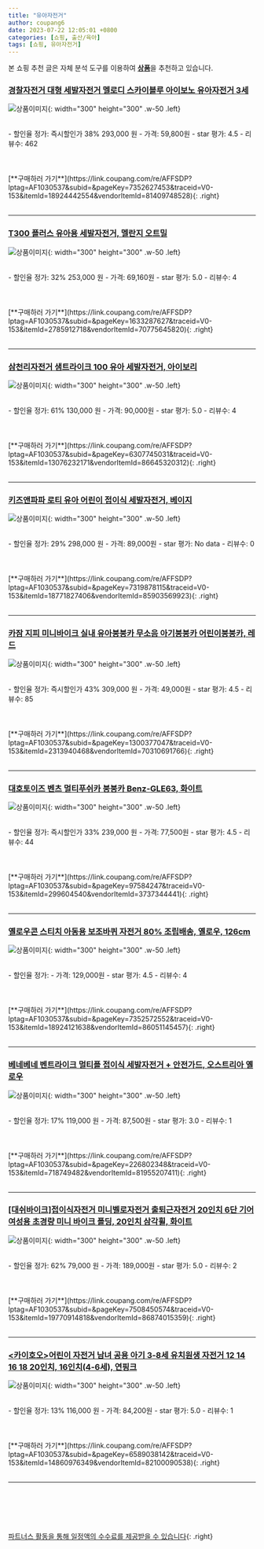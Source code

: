 ```yaml
---
title: "유아자전거"
author: coupang6
date: 2023-07-22 12:05:01 +0800
categories: [쇼핑, 출산/육아]
tags: [쇼핑, 유아자전거]
---
```


본 쇼핑 추천 글은 자체 분석 도구를 이용하여 [**상품**](https://link.coupang.com/a/bao1ui)을 추천하고 있습니다.

### [경찰자전거 대형 세발자전거 멜로디 스카이블루 아이보노 유아자전거 3세](https://link.coupang.com/re/AFFSDP?lptag=AF1030537&subid=&pageKey=7352627453&traceid=V0-153&itemId=18924442554&vendorItemId=81409748528)

![상품이미지](https://thumbnail9.coupangcdn.com/thumbnails/remote/230x230ex/image/vendor_inventory/4052/6af8cd11ff09c2ff0a2223d52638bc62b1c3b56911f738edccb5692a1011.jpg){: width="300" height="300" .w-50 .left}


<br>
- 할인율 정가: 즉시할인가 38%  293,000   원
- 가격: 59,800원
- star 평가: 4.5
- 리뷰수: 462
<br>
<br>
<br>
<br>
[**구매하러 가기**](https://link.coupang.com/re/AFFSDP?lptag=AF1030537&subid=&pageKey=7352627453&traceid=V0-153&itemId=18924442554&vendorItemId=81409748528){: .right}
<br>
<br>

---

### [T300 플러스 유아용 세발자전거, 멜란지 오트밀](https://link.coupang.com/re/AFFSDP?lptag=AF1030537&subid=&pageKey=1633287627&traceid=V0-153&itemId=2785912718&vendorItemId=70775645820)

![상품이미지](https://thumbnail9.coupangcdn.com/thumbnails/remote/230x230ex/image/retail/images/2020/05/25/19/8/6e497e6a-21e6-40b5-a9f3-2792bf79d92f.jpg){: width="300" height="300" .w-50 .left}


<br>
- 할인율 정가: 32%  253,000   원
- 가격: 69,160원
- star 평가: 5.0
- 리뷰수: 4
<br>
<br>
<br>
<br>
[**구매하러 가기**](https://link.coupang.com/re/AFFSDP?lptag=AF1030537&subid=&pageKey=1633287627&traceid=V0-153&itemId=2785912718&vendorItemId=70775645820){: .right}
<br>
<br>

---

### [삼천리자전거 샘트라이크 100 유아 세발자전거, 아이보리](https://link.coupang.com/re/AFFSDP?lptag=AF1030537&subid=&pageKey=6307745031&traceid=V0-153&itemId=13076232171&vendorItemId=86645320312)

![상품이미지](https://thumbnail7.coupangcdn.com/thumbnails/remote/230x230ex/image/vendor_inventory/4024/b72c64d82932146e6bad23a0ea5b81babe3c25c0a57701660f77b2242017.jpg){: width="300" height="300" .w-50 .left}


<br>
- 할인율 정가: 61%  130,000   원
- 가격: 90,000원
- star 평가: 5.0
- 리뷰수: 4
<br>
<br>
<br>
<br>
[**구매하러 가기**](https://link.coupang.com/re/AFFSDP?lptag=AF1030537&subid=&pageKey=6307745031&traceid=V0-153&itemId=13076232171&vendorItemId=86645320312){: .right}
<br>
<br>

---

### [키즈앤파파 로티 유아 어린이 접이식 세발자전거, 베이지](https://link.coupang.com/re/AFFSDP?lptag=AF1030537&subid=&pageKey=7319878115&traceid=V0-153&itemId=18771827406&vendorItemId=85903569923)

![상품이미지](https://thumbnail8.coupangcdn.com/thumbnails/remote/230x230ex/image/vendor_inventory/efcd/9e5d28ddd5544b82a8d7061836c77cbec3521960317555cb09446fd2f631.jpg){: width="300" height="300" .w-50 .left}


<br>
- 할인율 정가: 29%  298,000   원
- 가격: 89,000원
- star 평가: No data
- 리뷰수: 0
<br>
<br>
<br>
<br>
[**구매하러 가기**](https://link.coupang.com/re/AFFSDP?lptag=AF1030537&subid=&pageKey=7319878115&traceid=V0-153&itemId=18771827406&vendorItemId=85903569923){: .right}
<br>
<br>

---

### [카잠 지피 미니바이크 실내 유아붕붕카 무소음 아기붕붕카 어린이붕붕카, 레드](https://link.coupang.com/re/AFFSDP?lptag=AF1030537&subid=&pageKey=1300377047&traceid=V0-153&itemId=2313940468&vendorItemId=70310691766)

![상품이미지](https://thumbnail10.coupangcdn.com/thumbnails/remote/230x230ex/image/vendor_inventory/1db8/61e43b97dbcb5a3fef9c15d7489e952dbd3e3744c55313c12e9b11174d94.jpg){: width="300" height="300" .w-50 .left}


<br>
- 할인율 정가: 즉시할인가 43%  309,000   원
- 가격: 49,000원
- star 평가: 4.5
- 리뷰수: 85
<br>
<br>
<br>
<br>
[**구매하러 가기**](https://link.coupang.com/re/AFFSDP?lptag=AF1030537&subid=&pageKey=1300377047&traceid=V0-153&itemId=2313940468&vendorItemId=70310691766){: .right}
<br>
<br>

---

### [대호토이즈 벤츠 멀티푸쉬카 붕붕카 Benz-GLE63, 화이트](https://link.coupang.com/re/AFFSDP?lptag=AF1030537&subid=&pageKey=97584247&traceid=V0-153&itemId=299604540&vendorItemId=3737344441)

![상품이미지](https://thumbnail10.coupangcdn.com/thumbnails/remote/230x230ex/image/retail/images/241693574723127-bd30289f-4176-49fd-9f4e-fc758499b15d.jpg){: width="300" height="300" .w-50 .left}


<br>
- 할인율 정가: 즉시할인가 33%  239,000   원
- 가격: 77,500원
- star 평가: 4.5
- 리뷰수: 44
<br>
<br>
<br>
<br>
[**구매하러 가기**](https://link.coupang.com/re/AFFSDP?lptag=AF1030537&subid=&pageKey=97584247&traceid=V0-153&itemId=299604540&vendorItemId=3737344441){: .right}
<br>
<br>

---

### [옐로우콘 스티치 아동용 보조바퀴 자전거 80% 조립배송, 옐로우, 126cm](https://link.coupang.com/re/AFFSDP?lptag=AF1030537&subid=&pageKey=7352572552&traceid=V0-153&itemId=18924121638&vendorItemId=86051145457)

![상품이미지](https://thumbnail8.coupangcdn.com/thumbnails/remote/230x230ex/image/retail/images/2023/05/23/10/2/80683ec9-b965-46dc-999c-6c38c21c15e3.jpg){: width="300" height="300" .w-50 .left}


<br>
- 할인율 정가: 
- 가격: 129,000원
- star 평가: 4.5
- 리뷰수: 4
<br>
<br>
<br>
<br>
[**구매하러 가기**](https://link.coupang.com/re/AFFSDP?lptag=AF1030537&subid=&pageKey=7352572552&traceid=V0-153&itemId=18924121638&vendorItemId=86051145457){: .right}
<br>
<br>

---

### [베네베네 벤트라이크 멀티플 접이식 세발자전거 + 안전가드, 오스트리아 옐로우](https://link.coupang.com/re/AFFSDP?lptag=AF1030537&subid=&pageKey=226802348&traceid=V0-153&itemId=718749482&vendorItemId=81955207411)

![상품이미지](https://thumbnail9.coupangcdn.com/thumbnails/remote/230x230ex/image/vendor_inventory/63b3/998025be5c57605234643e25779a6087479810367edf9e546cc23e72723d.jpg){: width="300" height="300" .w-50 .left}


<br>
- 할인율 정가: 17%  119,000   원
- 가격: 87,500원
- star 평가: 3.0
- 리뷰수: 1
<br>
<br>
<br>
<br>
[**구매하러 가기**](https://link.coupang.com/re/AFFSDP?lptag=AF1030537&subid=&pageKey=226802348&traceid=V0-153&itemId=718749482&vendorItemId=81955207411){: .right}
<br>
<br>

---

### [[대쉬바이크]접이식자전거 미니벨로자전거 출퇴근자전거 20인치 6단 기어 여성용 초경량 미니 바이크 폴딩, 20인치 삼각휠, 화이트](https://link.coupang.com/re/AFFSDP?lptag=AF1030537&subid=&pageKey=7508450574&traceid=V0-153&itemId=19770914818&vendorItemId=86874015359)

![상품이미지](https://thumbnail9.coupangcdn.com/thumbnails/remote/230x230ex/image/vendor_inventory/4de8/2fea0d07fc4ae8b1837120786b5ac128d5eae6e110ad0ab012999c5b0805.jpg){: width="300" height="300" .w-50 .left}


<br>
- 할인율 정가: 62%  79,000   원
- 가격: 189,000원
- star 평가: 5.0
- 리뷰수: 2
<br>
<br>
<br>
<br>
[**구매하러 가기**](https://link.coupang.com/re/AFFSDP?lptag=AF1030537&subid=&pageKey=7508450574&traceid=V0-153&itemId=19770914818&vendorItemId=86874015359){: .right}
<br>
<br>

---

### [\<카이호오\>어린이 자전거 남녀 공용 아기 3-8세 유치원생 자전거 12 14 16 18 20인치, 16인치(4-6세), 연핑크](https://link.coupang.com/re/AFFSDP?lptag=AF1030537&subid=&pageKey=6589038142&traceid=V0-153&itemId=14860976349&vendorItemId=82100090538)

![상품이미지](https://thumbnail9.coupangcdn.com/thumbnails/remote/230x230ex/image/vendor_inventory/097c/5a7463c31940eb25722219c60097665b01efdcc362005c7fb491d784dbe5.jpg){: width="300" height="300" .w-50 .left}


<br>
- 할인율 정가: 13%  116,000   원
- 가격: 84,200원
- star 평가: 5.0
- 리뷰수: 1
<br>
<br>
<br>
<br>
[**구매하러 가기**](https://link.coupang.com/re/AFFSDP?lptag=AF1030537&subid=&pageKey=6589038142&traceid=V0-153&itemId=14860976349&vendorItemId=82100090538){: .right}
<br>
<br>

---
<br><br><br><br><br> [파트너스 활동을 통해 일정액의 수수료를 제공받을 수 있습니다](https://link.coupang.com/a/bao1ui){: .right}